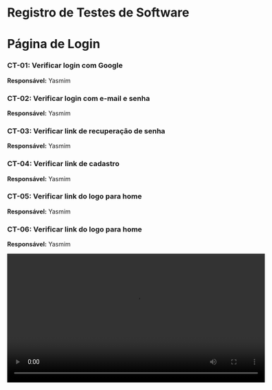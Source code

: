 # Registro de Testes de Software

# Página de Login

### CT-01: Verificar login com Google
**Responsável:** Yasmim

### CT-02: Verificar login com e-mail e senha
**Responsável:** Yasmim

### CT-03: Verificar link de recuperação de senha
**Responsável:** Yasmim

### CT-04: Verificar link de cadastro
**Responsável:** Yasmim

### CT-05: Verificar link do logo para home
**Responsável:** Yasmim

### CT-06: Verificar link do logo para home
**Responsável:** Yasmim

<video width="600" controls>
  <source src="https://github.com/ICEI-PUC-Minas-PMV-ADS/pmv-ads-2024-1-e1-proj-web-t13-agendaclin/raw/feature/full_calendar_setup/documentos/video/2024-06-09%2016-49-18.mkv" type="video/mp4">
  Seu navegador não suporta a tag de vídeo.
</video>

